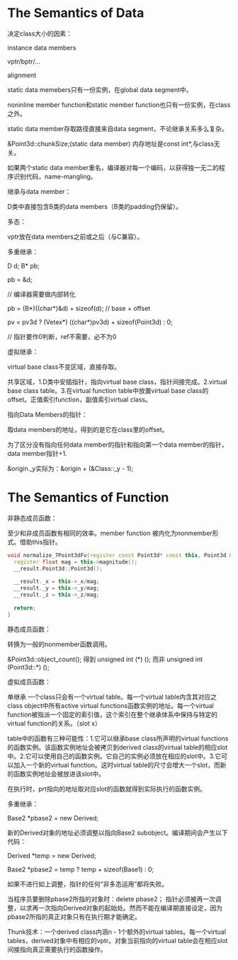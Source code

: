 # The Semantics of Data

决定class大小的因素：

instance data members

vptr/bptr/...

alignment

static data memebers只有一份实例，在global data segment中。

noninline member function和static member function也只有一份实例，在class之外。

static data member存取路径直接来自data segment，不论继承关系多么复杂。

&Point3d::chunkSize;(static data member)  内存地址是const int*,与class无关。

如果两个static data member重名，编译器对每一个编码，以获得独一无二的程序识别代码，name-mangling。

继承与data member：

D类中直接包含B类的data members（B类的padding仍保留）。

多态：

vptr放在data members之前或之后（与C兼容）。

多重继承：

D d; B* pb;

pb = &d;

// 编译器需要做内部转化

pb = (B*)((char\*)&d) + sizeof(d); // base + offset

 pv = pv3d ? (Vetex*) ((char\*)pv3d) + sizeof(Point3d) : 0;

// 指针要作0判断，ref不需要，必不为0

虚拟继承：

virtual base class不变区域，直接存取。

共享区域，1.D类中安插指针，指向virtual base class，指针间接完成。2.virtual base class table。3.在virtual function table中放置virtual base class的offset。正值索引function，副值索引virtual class。

指向Data Members的指针：

取data members的地址，得到的是它在class里的offset。

为了区分没有指向任何data member的指针和指向第一个data member的指针，data member指针+1.

&origin._y实际为：&origin + (&Class::\_y - 1);

# The Semantics of Function

非静态成员函数：

至少和非成员函数有相同的效率。member function 被内化为nonmember形式。借助this指针。

```c++
void normalize_7Point3dFv(register const Point3d* const this, Point3d &_result) {
  register float mag = this->magnitude();
  __result.Point3d::Point3d();
  
  __result._x = this->_x/mag;
  __result._y = this->_y/mag;
  __result._z = this->_z/mag;
  
  return;
}
```

静态成员函数：

转换为一般的nonmember函数调用。

&Point3d::object_count(); 得到 unsigned int (*) (); 而非 unsigned int (Point3d::\*) ();

虚拟成员函数：

单继承 一个class只会有一个virtual table。每一个virtual table内含其对应之class object中所有active virtual functions函数实例的地址。每一个virtual function被指派一个固定的索引值，这个索引在整个继承体系中保持与特定的virtual function的关系。（slot x）

table中的函数有三种可能性：1.它可以继承base class所声明的virtual functions的函数实例。该函数实例地址会被拷贝到derived class的virtual table的相应slot中。2.它可以使用自己的函数实例。它自己的实例必须放在相应的slot中。3.它可以加入一个新的virtual function。这时virtual table的尺寸会增大一个slot，而新的函数实例地址会被放进该slot中。

在执行时，prt指向的地址取对应slot的函数就得到实际执行的函数实例。

多重继承：

Base2 *pbase2 = new Derived;

新的Derived对象的地址必须调整以指向Base2 subobject。编译期间会产生以下代码：

Derived *temp = new Derived;

Base2 *pbase2 = temp ? temp + sizeof(Base1) : 0;

如果不进行如上调整，指针的任何“非多态运用”都将失败。

当程序员要删除pbase2所指的对象时：delete pbase2； 指针必须被再一次调整，以求再一次指向Derived对象的起始处。然而不能在编译期直接设定，因为pbase2所指的真正对象只有在执行期才能确定。

Thunk技术：一个derived class内涵n - 1个额外的virtual tables。每一个virtual tables，derived对象中有相应的vptr。对象当前指向的virtual table会在相应slot间接指向真正需要执行的函数操作。

